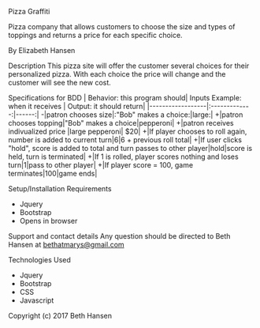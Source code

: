 Pizza Graffiti

Pizza company that allows customers to choose the size and types of toppings and returns a price for each specific choice.

By Elizabeth Hansen

Description
This pizza site will offer the customer several choices for their personalized pizza. With each choice the price will change and the customer will see the  new cost.

Specifications for BDD
  | Behavior: this program should| Inputs Example: when it receives | Output: it should return|
  |------------------|:-------------:|------:|
 -|patron chooses size|:"Bob" makes a choice:|large:|
 +|patron chooses topping|"Bob" makes a choice|pepperoni|
 +|patron receives indivualized price |large pepperoni| $20|
 +|If player chooses to roll again, number is added to current turn|6|6 + previous roll total|
 +|If user clicks "hold", score is added to total and turn passes to other player|hold|score is held, turn is terminated|
 +|If 1 is rolled, player scores nothing and loses turn|1|pass to other player|
 +|If player score = 100, game terminates|100|game ends|


Setup/Installation Requirements
* Jquery
* Bootstrap
* Opens in browser

Support and contact details
Any question should be directed to Beth Hansen at bethatmarys@gmail.com


Technologies Used
* Jquery
* Bootstrap
* CSS
* Javascript

Copyright (c) 2017 Beth Hansen

